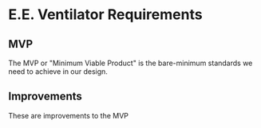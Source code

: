 # E.E. Ventilator Requirements

## MVP
The MVP or "Minimum Viable Product" is the bare-minimum standards we need to achieve in our design.

## Improvements
These are improvements to the MVP 

